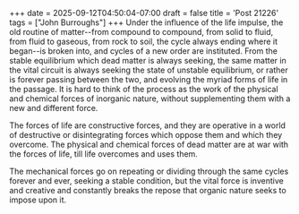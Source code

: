 +++
date = 2025-09-12T04:50:04-07:00
draft = false
title = 'Post 21226'
tags = ["John Burroughs"]
+++
Under the influence of the life impulse, the old routine of matter--from compound to compound, from solid to fluid, from fluid to gaseous, from rock to soil, the cycle always ending where it began--is broken into, and cycles of a new order are instituted. From the stable equilibrium which dead matter is always seeking, the same matter in the vital circuit is always seeking the state of unstable equilibrium, or rather is forever passing between the two, and evolving the myriad forms of life in the passage. It is hard to think of the process as the work of the physical and chemical forces of inorganic nature, without supplementing them with a new and different force.

The forces of life are constructive forces, and they are operative in a world of destructive or disintegrating forces which oppose them and which they overcome. The physical and chemical forces of dead matter are at war with the forces of life, till life overcomes and uses them.

The mechanical forces go on repeating or dividing through the same cycles forever and ever, seeking a stable condition, but the vital force is inventive and creative and constantly breaks the repose that organic nature seeks to impose upon it.
